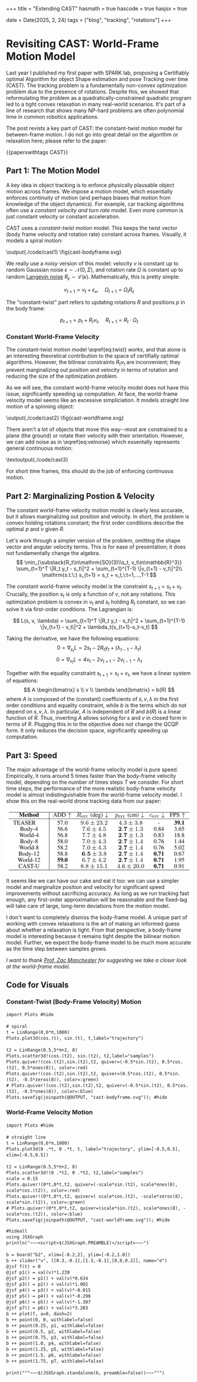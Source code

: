 +++
title = "Extending CAST"
hasmath = true
hascode = true
hasjsx = true

date = Date(2025, 2, 24)
tags = ["blog", "tracking", "rotations"]
+++


# Revisiting CAST: World-Frame Motion Model

Last year I published my first paper with SPARK lab, proposing a Certifiably optimal Algorithm for object Shape estimation and pose Tracking over time (CAST). The tracking problem is a fundamentally non-convex optimization problem due to the presence of rotations. Despite this, we showed that reformulating the problem as a quadratically-constrained quadratic program led to a tight convex relaxation in many real-world scenarios. It's part of a line of research that shows many NP-hard problems are often polynomial time in common robotics applications.

The post revists a key part of CAST: the constant-twist motion model for between-frame motion. I do not go into great detail on the algorithm or relaxation here; please refer to the paper:

{{paperswithtags CAST}}

## Part 1: The Motion Model
A key idea in object tracking is to enforce physically plausable object motion across frames. We impose a motion model, which essentially enforces continuity of motion (and perhaps biases that motion from knowledge of the object dynamics). For example, car tracking algorithms often use a *constant velocity and turn rate* model. Even more common is just constant velocity or constant acceleration.

CAST uses a *constant-twist* motion model. This keeps the twist vector (body frame velocity and rotation rate) constant across frames. Visually, it models a spiral motion:

\output{./code/cast1}
\fig{cast-bodyframe.svg}

We really use a *noisy* version of this model: velocity $v$ is constant up to random Gaussian noise $\epsilon\sim\mathcal{N}(0,\Sigma)$, and rotation rate $\Omega$ is constant up to random [Langevin noise](https://vnav.mit.edu/material/18-19-OptimizationOnManifold-notes.pdf) $R_\epsilon\sim\mathcal{L}(\kappa)$. Mathematically, this is pretty simple:

$$ v_{t+1} = v_t + \epsilon_v, \quad \Omega_{t+1} = \Omega_t R_\epsilon 
\label{eq:velnoise}
$$

The "constant-twist" part refers to updating rotations $R$ and positions $p$ in the body frame:

$$ p_{t+1} = p_t + R_t v_t,\quad R_{t+1} = R_t\cdot \Omega_t 
\label{eq:twist}
$$

### Constant World-Frame Velocity
The constant-twist motion model \eqref{eq:twist}  *works*, and that alone is an interesting theoretical contribution to the space of certifially optimal algorithms. However, the bilinear constraints $R_t v_t$ are inconvenient; they prevent marginalizing out position and velocity in terms of rotation and reducing the size of the optimization problem.

As we will see, the constant world-frame velocity model does not have this issue, significantly speeding up computation. At face, the world-frame velocity model seems like an excessive simpliciation. It models straight line motion of a spinning object:

\output{./code/cast2}
\fig{cast-worldframe.svg}

There aren't a lot of objects that move this way--most are constrained to a plane (the ground) or rotate their velocity with their orientation. However, we can add noise as in \eqref{eq:velnoise} which essentally represents general continuous motion:

\textoutput{./code/cast3}

For short time frames, this should do the job of enforcing continuous motion.

## Part 2: Marginalizing Postion & Velocity
The constant world-frame velocity motion model is clearly less accurate, but it allows marginalizing out position and velocity. In short, the problem is convex holding rotations constant; the first order conditions describe the optimal $p$ and $v$ given $R$.

Let's work through a simpler version of the problem, omitting the shape vector and angular velocity terms. This is for ease of presentation; it does not fundamentally change the algebra.
$$
\min_{\substack{R_t\in\mathrm{SO}(3)\\s_t, v_t\in\mathbb{R}^3}}
\sum_{t=1}^T \|R_t y_t - s_t\|^2 + 
\sum_{t=1}^{T-1} \|v_{t+1} - v_t\|^2\\
\mathrm{s.t.\:} s_{t+1} = s_t + v_t,\:t=1,...,T-1
$$

The constant world-frame velocity model is the constraint $s_{t+1} = s_t + v_t$. Crucially, the position $s_t$ is only a function of $v$, not any rotations. This optimization problem is convex in $v_t$ and $s_t$ holding $R_t$ constant, so we can solve it via first-order conditions. The Lagrangian is:

$$
L(s, v, \lambda) = \sum_{t=1}^T \|R_t y_t - s_t\|^2 + 
\sum_{t=1}^{T-1} \|v_{t+1} - v_t\|^2 + \lambda_t(s_{t+1}-s_t-v_t)
$$

Taking the derivative, we have the following equations:
$$
0=\nabla_{s_t}L = 2s_t - 2R_ty_t + (\lambda_{t-1} - \lambda_t)
$$
$$
0 = \nabla_{v_t}L = 4v_t - 2v_{t+1} - 2v_{t-1} - \lambda_t
$$

Together with the equality constraint $s_{t+1} = s_t + v_t$, we have a linear system of equations:
$$
A
\begin{bmatrix}
s \\ v \\ \lambda
\end{bmatrix}
= b(R)
$$
where $A$ is composed of the (constant) coefficients of $s,v,\lambda$ in the first order conditions and equality constraint, while $b$ is the terms which do not depend on $s,v,\lambda$. In particular, $A$ is independent of $R$ and $b(R)$ is a linear function of $R$. Thus, inverting $A$ allows solving for $s$ and $v$ in closed form in terms of $R$. Plugging this in to the objective does not change the QCQP form. It only reduces the decision space, significantly speeding up computation.

## Part 3: Speed
The major advantage of the world-frame velocity model is pure speed. Empirically, it runs around 5 times faster than the body-frame velocity model, depending on the number of times steps $T$ we consider. For short time steps, the performance of the more realistic body-frame velocity model is almost indistinguishable from the world-frame velocity model. I show this on the real-world drone tracking data from our paper:

![drone results](/assets/blog/cast/world_err_drone.png)

It seems like we can have our cake and eat it too: we can use a simpler model and marginalize position and velocity for significant speed improvements without sacrificing accuracy. As long as we run tracking fast enough, any first-order approximation will be reasonable and the fixed-lag will take care of large, long-term deviations from the motion model. 

I don't want to completely dismiss the body-frame model. A unique part of working with convex relaxations is the art of making an informed guess about whether a relaxation is tight. From that perspective, a body-frame model is interesting because it remains tight despite the bilinear motion model. Further, we expect the body-frame model to be much more accurate as the time step between samples grows.

*I want to thank [Prof. Zac Manchester](https://www.ri.cmu.edu/ri-faculty/zachary-manchester/) for suggesting we take a closer look at the world-frame model.*

## Code for Visuals
### Constant-Twist (Body-Frame Velocity) Motion
```julia:./code/cast1
import Plots #hide

# spiral
t = LinRange(0,6*π,1000)
Plots.plot3d(cos.(t), sin.(t), t,label="trajectory")

t2 = LinRange(0.5,5*π+2, 8)
Plots.scatter3d!(cos.(t2), sin.(t2), t2,label="samples")
Plots.quiver!(cos.(t2),sin.(t2),t2, quiver=(-0.5*sin.(t2), 0.5*cos.(t2), 0.5*ones(8)), color=:red)
Plots.quiver!(cos.(t2),sin.(t2),t2, quiver=(0.5*cos.(t2), 0.5*sin.(t2), -0.5*zeros(8)), color=:green)
# Plots.quiver!(cos.(t2),sin.(t2),t2, quiver=(-0.5*sin.(t2), 0.5*cos.(t2), -0.5*ones(8)), color=:blue)
Plots.savefig(joinpath(@OUTPUT, "cast-bodyframe.svg")); #hide
```

### World-Frame Velocity Motion
```julia:./code/cast2
import Plots #hide

# straight line
t = LinRange(0,6*π,1000)
Plots.plot3d(0 .*t, 0 .*t, t, label="trajectory", ylim=[-0.5,0.5], xlim=[-0.5,0.5])

t2 = LinRange(0.5,5*π+2, 8)
Plots.scatter3d!(0 .*t2, 0 .*t2, t2,label="samples")
scale = 0.15
Plots.quiver!(0*t,0*t,t2, quiver=(-scale*sin.(t2), scale*ones(8), scale*cos.(t2)), color=:red)
Plots.quiver!(0*t,0*t,t2, quiver=( scale*cos.(t2), -scale*zeros(8), scale*sin.(t2)), color=:green)
# Plots.quiver!(0*t,0*t,t2, quiver=(scale*sin.(t2), scale*ones(8), -scale*cos.(t2)), color=:blue)
Plots.savefig(joinpath(@OUTPUT, "cast-worldframe.svg")); #hide
```

```julia:./code/cast3
#hideall
using JSXGraph
println("~~~<script>$(JSXGraph.PREAMBLE)</script>~~~")

b = board("b2", xlim=[-0.2,2], ylim=[-0.2,1.0])
b ++ slider("v", [[0.3,-0.1],[1.3,-0.1],[0,0,0.2]], name="σ")
@jsf f(t) = 0
@jsf p1() = val(v)*1.239
@jsf p2() = p1() + val(v)*0.634
@jsf p3() = p2() + val(v)*1.002
@jsf p4() = p3() + val(v)*-0.015
@jsf p5() = p4() + val(v)*-0.296
@jsf p6() = p5() + val(v)*-1.387
@jsf p7() = p6() + val(v)*3.203
b ++ plot(f, a=0, dash=2)
b ++ point(0, 0, withlabel=false)
b ++ point(0.25, p1, withlabel=false)
b ++ point(0.5, p2, withlabel=false)
b ++ point(0.75, p3, withlabel=false)
b ++ point(1.0, p4, withlabel=false)
b ++ point(1.25, p5, withlabel=false)
b ++ point(1.5, p6, withlabel=false)
b ++ point(1.75, p7, withlabel=false)

print("""~~~$(JSXGraph.standalone(b, preamble=false))~~~""")
```